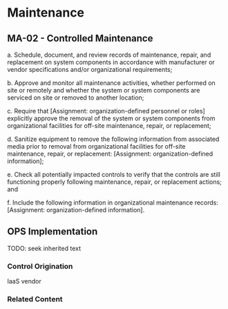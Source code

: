 # Maintenance
## MA-02 - Controlled Maintenance

a. Schedule, document, and review records of maintenance, repair, and replacement on system components in accordance with manufacturer or vendor specifications and/or organizational requirements;

b. Approve and monitor all maintenance activities, whether performed on site or remotely and whether the system or system components are serviced on site or removed to another location;

c. Require that [Assignment: organization-defined personnel or roles] explicitly approve the removal of the system or system components from organizational facilities for off-site maintenance, repair, or replacement;

d. Sanitize equipment to remove the following information from associated media prior to removal from organizational facilities for off-site maintenance, repair, or replacement: [Assignment: organization-defined information];

e. Check all potentially impacted controls to verify that the controls are still functioning properly following maintenance, repair, or replacement actions; and

f. Include the following information in organizational maintenance records: [Assignment: organization-defined information].

## OPS Implementation

TODO: seek inherited text

### Control Origination

IaaS vendor

### Related Content

